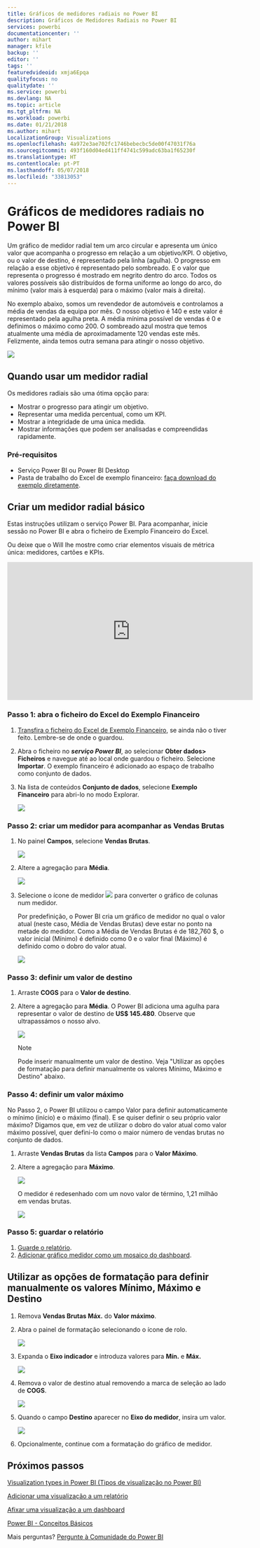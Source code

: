 ```yaml
---
title: Gráficos de medidores radiais no Power BI
description: Gráficos de Medidores Radiais no Power BI
services: powerbi
documentationcenter: ''
author: mihart
manager: kfile
backup: ''
editor: ''
tags: ''
featuredvideoid: xmja6Epqa
qualityfocus: no
qualitydate: ''
ms.service: powerbi
ms.devlang: NA
ms.topic: article
ms.tgt_pltfrm: NA
ms.workload: powerbi
ms.date: 01/21/2018
ms.author: mihart
LocalizationGroup: Visualizations
ms.openlocfilehash: 4a972e3ae702fc1746bebecbc5de00f47031f76a
ms.sourcegitcommit: 493f160d04ed411ff4741c599adc63ba1f65230f
ms.translationtype: HT
ms.contentlocale: pt-PT
ms.lasthandoff: 05/07/2018
ms.locfileid: "33813053"
---
```

# <a name="radial-gauge-charts-in-power-bi"></a>Gráficos de medidores radiais no Power BI
Um gráfico de medidor radial tem um arco circular e apresenta um único valor que acompanha o progresso em relação a um objetivo/KPI.  O objetivo, ou o valor de destino, é representado pela linha (agulha). O progresso em relação a esse objetivo é representado pelo sombreado.  E o valor que representa o progresso é mostrado em negrito dentro do arco. Todos os valores possíveis são distribuídos de forma uniforme ao longo do arco, do mínimo (valor mais à esquerda) para o máximo (valor mais à direita).

No exemplo abaixo, somos um revendedor de automóveis e controlamos a média de vendas da equipa por mês. O nosso objetivo é 140 e este valor é representado pela agulha preta.  A média mínima possível de vendas é 0 e definimos o máximo como 200.  O sombreado azul mostra que temos atualmente uma média de aproximadamente 120 vendas este mês. Felizmente, ainda temos outra semana para atingir o nosso objetivo.

![](media/power-bi-visualization-radial-gauge-charts/gauge_m.png)

## <a name="when-to-use-a-radial-gauge"></a>Quando usar um medidor radial
Os medidores radiais são uma ótima opção para:

* Mostrar o progresso para atingir um objetivo.
* Representar uma medida percentual, como um KPI.
* Mostrar a integridade de uma única medida.
* Mostrar informações que podem ser analisadas e compreendidas rapidamente.

### <a name="prerequisites"></a>Pré-requisitos
 - Serviço Power BI ou Power BI Desktop
 - Pasta de trabalho do Excel de exemplo financeiro: [faça download do exemplo diretamente](http://go.microsoft.com/fwlink/?LinkID=521962).

## <a name="create-a-basic-radial-gauge"></a>Criar um medidor radial básico
Estas instruções utilizam o serviço Power BI. Para acompanhar, inicie sessão no Power BI e abra o ficheiro de Exemplo Financeiro do Excel.  

Ou deixe que o Will lhe mostre como criar elementos visuais de métrica única: medidores, cartões e KPIs.

<iframe width="560" height="315" src="https://www.youtube.com/embed/xmja6EpqaO0?list=PL1N57mwBHtN0JFoKSR0n-tBkUJHeMP2cP" frameborder="0" allowfullscreen></iframe>

### <a name="step-1-open-the-financial-sample-excel-file"></a>Passo 1: abra o ficheiro do Excel do Exemplo Financeiro
1. [Transfira o ficheiro do Excel de Exemplo Financeiro](sample-financial-download.md), se ainda não o tiver feito. Lembre-se de onde o guardou.

2. Abra o ficheiro no ***serviço Power BI***, ao selecionar **Obter dados\> Ficheiros** e navegue até ao local onde guardou o ficheiro. Selecione **Importar**. O exemplo financeiro é adicionado ao espaço de trabalho como conjunto de dados.

3. Na lista de conteúdos **Conjunto de dados**, selecione **Exemplo Financeiro** para abri-lo no modo Explorar.

    ![](media/power-bi-visualization-radial-gauge-charts/power-bi-dataset.png)

### <a name="step-2-create-a-gauge-to-track-gross-sales"></a>Passo 2: criar um medidor para acompanhar as Vendas Brutas
1. No painel **Campos**, selecione **Vendas Brutas**.
   
   ![](media/power-bi-visualization-radial-gauge-charts/grosssalesvalue_new.png)
2. Altere a agregação para **Média**.
   
   ![](media/power-bi-visualization-radial-gauge-charts/changetoaverage_new.png)
3. Selecione o ícone de medidor ![](media/power-bi-visualization-radial-gauge-charts/gaugeicon_new.png) para converter o gráfico de colunas num medidor.
   
   Por predefinição, o Power BI cria um gráfico de medidor no qual o valor atual (neste caso, Média de Vendas Brutas) deve estar no ponto na metade do medidor. Como a Média de Vendas Brutas é de 182,760 $, o valor inicial (Mínimo) é definido como 0 e o valor final (Máximo) é definido como o dobro do valor atual.
   
   ![](media/power-bi-visualization-radial-gauge-charts/gauge_no_target.png)

### <a name="step-3-set-a-target-value"></a>Passo 3: definir um valor de destino
1. Arraste **COGS** para o **Valor de destino**.
2. Altere a agregação para **Média**.
   O Power BI adiciona uma agulha para representar o valor de destino de **US$ 145.480**. Observe que ultrapassámos o nosso alvo.
   
   ![](media/power-bi-visualization-radial-gauge-charts/gaugeinprogress_new.png)
   
   > [!NOTE]
   > Pode inserir manualmente um valor de destino.  Veja "Utilizar as opções de formatação para definir manualmente os valores Mínimo, Máximo e Destino" abaixo.
   > 
   > 

### <a name="step-4-set-a-maximum-value"></a>Passo 4: definir um valor máximo
No Passo 2, o Power BI utilizou o campo Valor para definir automaticamente o mínimo (início) e o máximo (final).  E se quiser definir o seu próprio valor máximo?  Digamos que, em vez de utilizar o dobro do valor atual como valor máximo possível, quer defini-lo como o maior número de vendas brutas no conjunto de dados. 

1. Arraste **Vendas Brutas** da lista **Campos** para o **Valor Máximo**.
2. Altere a agregação para **Máximo**.
   
   ![](media/power-bi-visualization-radial-gauge-charts/setmaximum_new.png)
   
   O medidor é redesenhado com um novo valor de término, 1,21 milhão em vendas brutas.
   
   ![](media/power-bi-visualization-radial-gauge-charts/power-bi-final-gauge.png)

### <a name="step-5-save-your-report"></a>Passo 5: guardar o relatório
1. [Guarde o relatório](service-report-save.md).
2. [Adicionar gráfico medidor como um mosaico do dashboard](service-dashboard-tiles.md). 

## <a name="use-formatting-options-to-manually-set-minimum-maximum-and-target-values"></a>Utilizar as opções de formatação para definir manualmente os valores Mínimo, Máximo e Destino
1. Remova **Vendas Brutas Máx.** do **Valor máximo**.
2. Abra o painel de formatação selecionando o ícone de rolo.
   
   ![](media/power-bi-visualization-radial-gauge-charts/power-bi-roller.png)
3. Expanda o **Eixo indicador** e introduza valores para **Mín.** e **Máx.**
   
    ![](media/power-bi-visualization-radial-gauge-charts/power-bi-gauge-axis.png)
4. Remova o valor de destino atual removendo a marca de seleção ao lado de **COGS**.
   
    ![](media/power-bi-visualization-radial-gauge-charts/pbi_remove_target.png)
5. Quando o campo **Destino** aparecer no **Eixo do medidor**, insira um valor.
   
    ![](media/power-bi-visualization-radial-gauge-charts/power-bi-gauge-target.png)
6. Opcionalmente, continue com a formatação do gráfico de medidor.

## <a name="next-steps"></a>Próximos passos
[Visualization types in Power BI (Tipos de visualização no Power BI)](power-bi-visualization-types-for-reports-and-q-and-a.md)

[Adicionar uma visualização a um relatório](power-bi-report-add-visualizations-i.md)

[Afixar uma visualização a um dashboard](service-dashboard-pin-tile-from-report.md)

[Power BI - Conceitos Básicos](service-basic-concepts.md)

Mais perguntas? [Pergunte à Comunidade do Power BI](http://community.powerbi.com/)


